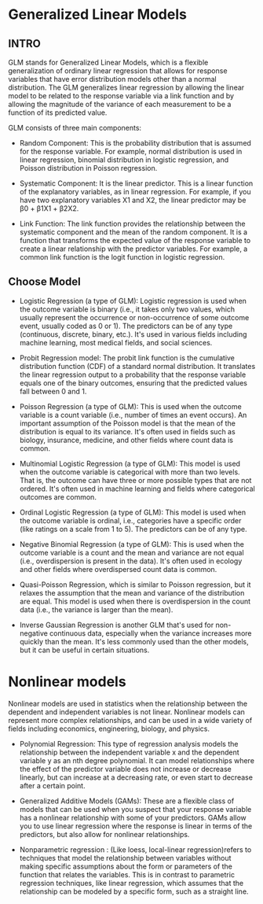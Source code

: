 # Generalized Linear Models

## INTRO 

GLM stands for Generalized Linear Models, which is a flexible generalization of ordinary linear regression that allows for response variables that have error distribution models other than a normal distribution. The GLM generalizes linear regression by allowing the linear model to be related to the response variable via a link function and by allowing the magnitude of the variance of each measurement to be a function of its predicted value.

GLM consists of three main components:

- Random Component: This is the probability distribution that is assumed for the response variable. For example, normal distribution is used in linear regression, binomial distribution in logistic regression, and Poisson distribution in Poisson regression.

- Systematic Component: It is the linear predictor. This is a linear function of the explanatory variables, as in linear regression. For example, if you have two explanatory variables X1 and X2, the linear predictor may be β0 + β1X1 + β2X2.

- Link Function: The link function provides the relationship between the systematic component and the mean of the random component. It is a function that transforms the expected value of the response variable to create a linear relationship with the predictor variables. For example, a common link function is the logit function in logistic regression.

## Choose Model

- Logistic Regression (a type of GLM): Logistic regression is used when the outcome variable is binary (i.e., it takes only two values, which usually represent the occurrence or non-occurrence of some outcome event, usually coded as 0 or 1). The predictors can be of any type (continuous, discrete, binary, etc.). It's used in various fields including machine learning, most medical fields, and social sciences.

- Probit Regression model: The probit link function is the cumulative distribution function (CDF) of a standard normal distribution. It translates the linear regression output to a probability that the response variable equals one of the binary outcomes, ensuring that the predicted values fall between 0 and 1.

- Poisson Regression (a type of GLM): This is used when the outcome variable is a count variable (i.e., number of times an event occurs). An important assumption of the Poisson model is that the mean of the distribution is equal to its variance. It's often used in fields such as biology, insurance, medicine, and other fields where count data is common.

- Multinomial Logistic Regression (a type of GLM): This model is used when the outcome variable is categorical with more than two levels. That is, the outcome can have three or more possible types that are not ordered. It's often used in machine learning and fields where categorical outcomes are common.

- Ordinal Logistic Regression (a type of GLM): This model is used when the outcome variable is ordinal, i.e., categories have a specific order (like ratings on a scale from 1 to 5). The predictors can be of any type.

- Negative Binomial Regression (a type of GLM): This is used when the outcome variable is a count and the mean and variance are not equal (i.e., overdispersion is present in the data). It's often used in ecology and other fields where overdispersed count data is common.

- Quasi-Poisson Regression, which is similar to Poisson regression, but it relaxes the assumption that the mean and variance of the distribution are equal. This model is used when there is overdispersion in the count data (i.e., the variance is larger than the mean).
- Inverse Gaussian Regression is another GLM that's used for non-negative continuous data, especially when the variance increases more quickly than the mean. It's less commonly used than the other models, but it can be useful in certain situations.

# Nonlinear models

Nonlinear models are used in statistics when the relationship between the dependent and independent variables is not linear. Nonlinear models can represent more complex relationships, and can be used in a wide variety of fields including economics, engineering, biology, and physics.

- Polynomial Regression: This type of regression analysis models the relationship between the independent variable x and the dependent variable y as an nth degree polynomial. It can model relationships where the effect of the predictor variable does not increase or decrease linearly, but can increase at a decreasing rate, or even start to decrease after a certain point.

- Generalized Additive Models (GAMs): These are a flexible class of models that can be used when you suspect that your response variable has a nonlinear relationship with some of your predictors. GAMs allow you to use linear regression where the response is linear in terms of the predictors, but also allow for nonlinear relationships.
- Nonparametric regression : (Like loess, local-linear regression)refers to techniques that model the relationship between variables without making specific assumptions about the form or parameters of the function that relates the variables. This is in contrast to parametric regression techniques, like linear regression, which assumes that the relationship can be modeled by a specific form, such as a straight line.
